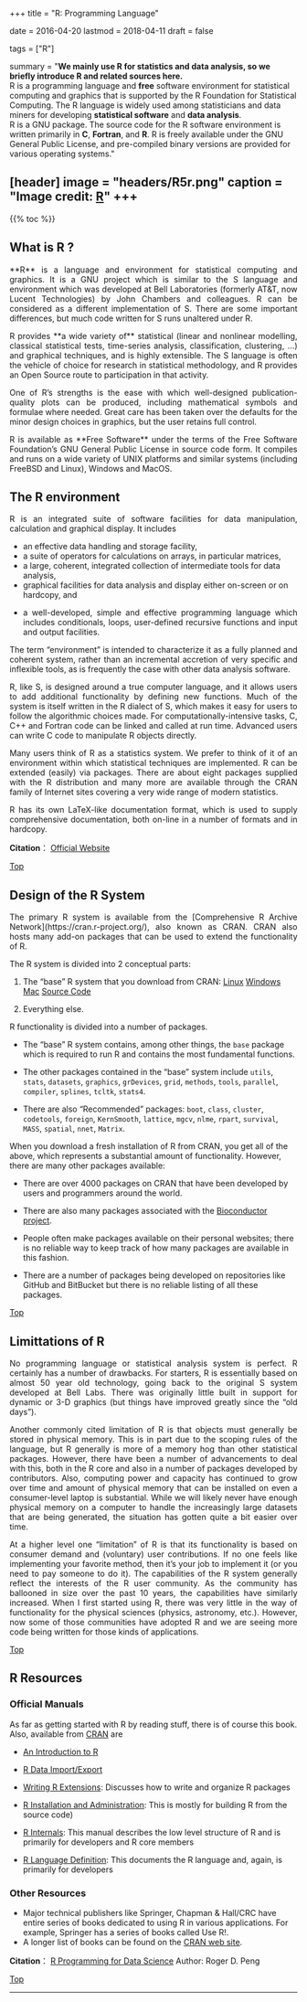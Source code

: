 +++
title = "R: Programming Language"

date = 2016-04-20
lastmod = 2018-04-11
draft = false

tags = ["R"]

summary = "**We mainly use R for statistics and data analysis, so we briefly introduce R and related sources here.** <br/>R is a programming language and **free** software environment for statistical computing and graphics that is supported by the R Foundation for Statistical Computing. The R language is widely used among statisticians and data miners for developing **statistical software** and **data analysis**. <br/>R is a GNU package. The source code for the R software environment is written primarily in **C**, **Fortran**, and **R**.  R is freely available under the GNU General Public License, and pre-compiled binary versions are provided for various operating systems."

[header]
image = "headers/R5r.png"
caption = "Image credit: [**R**](https://www.r-project.org/)"
+++
---
<span id="top"></span>

{{% toc %}}

## What is R ?

<p align="justify">**R** is a language and environment for statistical computing and graphics. It is a GNU project which is similar to the S language and environment which was developed at Bell Laboratories (formerly AT&T, now Lucent Technologies) by John Chambers and colleagues. R can be considered as a different implementation of S. There are some important differences, but much code written for S runs unaltered under R.

<p align="justify">R provides **a wide variety of** statistical (linear and nonlinear modelling, classical statistical tests, time-series analysis, classification, clustering, …) and graphical techniques, and is highly extensible. The S language is often the vehicle of choice for research in statistical methodology, and R provides an Open Source route to participation in that activity.

<p align="justify">One of R’s strengths is the ease with which well-designed publication-quality plots can be produced, including mathematical symbols and formulae where needed. Great care has been taken over the defaults for the minor design choices in graphics, but the user retains full control.

<p align="justify">R is available as **Free Software** under the terms of the Free Software Foundation’s GNU General Public License in source code form. It compiles and runs on a wide variety of UNIX platforms and similar systems (including FreeBSD and Linux), Windows and MacOS.


## The R environment
<p align="justify">R is an integrated suite of software facilities for data manipulation, calculation and graphical display. It includes

* an effective data handling and storage facility,
* a suite of operators for calculations on arrays, in particular matrices,
* a large, coherent, integrated collection of intermediate tools for data analysis,
* graphical facilities for data analysis and display either on-screen or on hardcopy, and
* <p align="justify">a well-developed, simple and effective programming language which includes conditionals, loops, user-defined recursive functions and input and output facilities.

<p align="justify">The term “environment” is intended to characterize it as a fully planned and coherent system, rather than an incremental accretion of very specific and inflexible tools, as is frequently the case with other data analysis software.

<p align="justify">R, like S, is designed around a true computer language, and it allows users to add additional functionality by defining new functions. Much of the system is itself written in the R dialect of S, which makes it easy for users to follow the algorithmic choices made. For computationally-intensive tasks, C, C++ and Fortran code can be linked and called at run time. Advanced users can write C code to manipulate R objects directly.

<p align="justify">Many users think of R as a statistics system. We prefer to think of it of an environment within which statistical techniques are implemented. R can be extended (easily) via packages. There are about eight packages supplied with the R distribution and many more are available through the CRAN family of Internet sites covering a very wide range of modern statistics.

<p align="justify">R has its own LaTeX-like documentation format, which is used to supply comprehensive documentation, both on-line in a number of formats and in hardcopy.

**Citation**： [Official Website](https://www.r-project.org/)

[<i class="fa fa-hand-o-up fa-1x "></i>Top](#top)

## Design of the R System
<p align="justify">The primary R system is available from the [Comprehensive R Archive Network](https://cran.r-project.org/), also known as CRAN. CRAN also hosts many add-on packages that can be used to extend the functionality of R.

The R system is divided into 2 conceptual parts:

1. The “base” R system that you download from CRAN: [Linux](http://cran.r-project.org/bin/linux/) [Windows](https://cran.r-project.org/bin/windows/) [Mac](https://cran.r-project.org/bin/macosx/) [Source Code](http://cran.r-project.org/src/base/R-3/R-3.1.3.tar.gz)

2. Everything else.

R functionality is divided into a number of packages.

* The “base” R system contains, among other things, the `base` package which is required to run R and contains the most fundamental functions.

* The other packages contained in the “base” system include `utils`, `stats`, `datasets`, `graphics`, `grDevices`, `grid`, `methods`, `tools`, `parallel`, `compiler`, `splines`, `tcltk`, `stats4`.

* There are also “Recommended” packages: `boot`, `class`, `cluster`, `codetools`, `foreign`, `KernSmooth`, `lattice`, `mgcv`, `nlme`, `rpart`, `survival`, `MASS`, `spatial`, `nnet`, `Matrix`.

When you download a fresh installation of R from CRAN, you get all of the above, which represents a substantial amount of functionality. However, there are many other packages available:

* There are over 4000 packages on CRAN that have been developed by users and programmers around the world.

* There are also many packages associated with the [Bioconductor project](http://bioconductor.org/).

* People often make packages available on their personal websites; there is no reliable way to keep track of how many packages are available in this fashion.

* There are a number of packages being developed on repositories like GitHub and BitBucket but there is no reliable listing of all these packages.

[<i class="fa fa-hand-o-up fa-1x "></i>Top](#top)

## Limittations of R
<p align="justify">No programming language or statistical analysis system is perfect. R certainly has a number of drawbacks. For starters, R is essentially based on almost 50 year old technology, going back to the original S system developed at Bell Labs. There was originally little built in support for dynamic or 3-D graphics (but things have improved greatly since the “old days”).

<p align="justify">Another commonly cited limitation of R is that objects must generally be stored in physical memory. This is in part due to the scoping rules of the language, but R generally is more of a memory hog than other statistical packages. However, there have been a number of advancements to deal with this, both in the R core and also in a number of packages developed by contributors. Also, computing power and capacity has continued to grow over time and amount of physical memory that can be installed on even a consumer-level laptop is substantial. While we will likely never have enough physical memory on a computer to handle the increasingly large datasets that are being generated, the situation has gotten quite a bit easier over time.

<p align="justify">At a higher level one “limitation” of R is that its functionality is based on consumer demand and (voluntary) user contributions. If no one feels like implementing your favorite method, then it’s your job to implement it (or you need to pay someone to do it). The capabilities of the R system generally reflect the interests of the R user community. As the community has ballooned in size over the past 10 years, the capabilities have similarly increased. When I first started using R, there was very little in the way of functionality for the physical sciences (physics, astronomy, etc.). However, now some of those communities have adopted R and we are seeing more code being written for those kinds of applications.

[<i class="fa fa-hand-o-up fa-1x "></i>Top](#top)

## R Resources
### Official Manuals
As far as getting started with R by reading stuff, there is of course this book. Also, available from [CRAN](https://cran.r-project.org/) are

* [An Introduction to R](https://cran.r-project.org/doc/manuals/r-release/R-intro.html)

* [R Data Import/Export](https://cran.r-project.org/doc/manuals/r-release/R-data.html)

* [Writing R Extensions](https://cran.r-project.org/doc/manuals/r-release/R-exts.html): Discusses how to write and organize R packages

* [R Installation and Administration](https://cran.r-project.org/doc/manuals/r-release/R-admin.html): This is mostly for building R from the source code)

* [R Internals](https://cran.r-project.org/doc/manuals/r-release/R-ints.html): This manual describes the low level structure of R and is primarily for developers and R core members

* [R Language Definition](https://cran.r-project.org/doc/manuals/r-release/R-lang.html): This documents the R language and, again, is primarily for developers

### Other Resources
* Major technical publishers like Springer, Chapman & Hall/CRC have entire series of books dedicated to using R in various applications. For example, Springer has a series of books called Use R!.
* A longer list of books can be found on the [CRAN web site](https://www.r-project.org/doc/bib/R-books.html).

**Citation**： [R Programming for Data Science](https://bookdown.org/rdpeng/rprogdatascience/) Author: Roger D. Peng

[<i class="fa fa-hand-o-up fa-1x "></i>Top](#top)

---